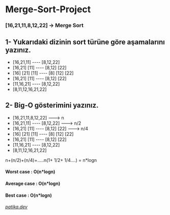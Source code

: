 # Merge-Sort-Project

### [16,21,11,8,12,22] -> Merge Sort

## 1- Yukarıdaki dizinin sort türüne göre aşamalarını yazınız.

- [16,21,11] ---- [8,12,22]
- [16,21]  [11] ---- [8,12] [22]
- [16] [21] [11] ---- [8] [12] [22]
- [16,21]  [11] ---- [8,12] [22]
- [11,16,21] ---- [8,12,22]
- [8,11,12,16,21,22]

## 2- Big-O gösterimini yazınız.

- [16,21,11,8,12,22]    ---> n
- [16,21,11] ---- [8,12,22] ---> n/2
- [16,21]  [11] ---- [8,12] [22] ---> n/4
- [16] [21] [11] ---- [8] [12] [22]
- [16,21]  [11] ---- [8,12] [22]
- [11,16,21] ---- [8,12,22]
- [8,11,12,16,21,22]

n+(n/2)+(n/4)+.....n(1+ 1/2+ 1/4....) = n*logn

#### Worst case   : O(n*logn)
#### Average case : O(n*logn)
#### Best case    : O(n*logn)

###### [patika.dev](https://patika.dev/)
